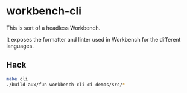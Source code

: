 # workbench-cli

This is sort of a headless Workbench.

It exposes the formatter and linter used in Workbench for the different languages.

## Hack

```sh
make cli
./build-aux/fun workbench-cli ci demos/src/*
```
